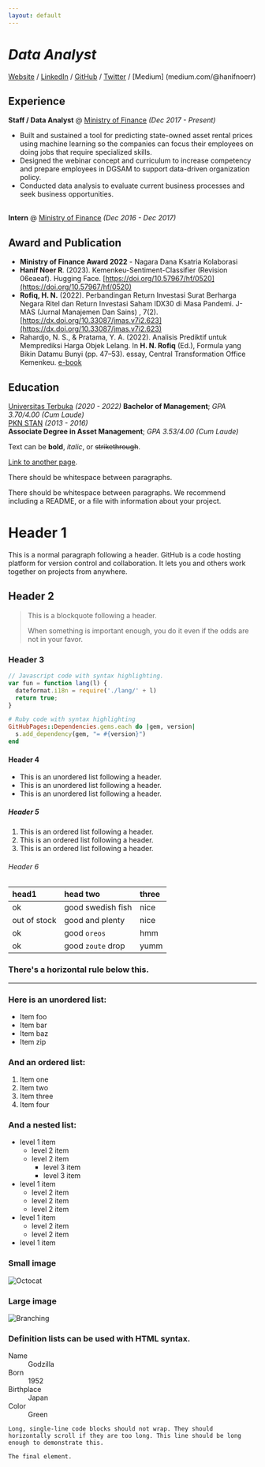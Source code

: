 ```yaml
---
layout: default
---
```



# _**Data Analyst**_

[Website](https://hanfela.com/) / [LinkedIn](https://www.linkedin.com/in/hanifnoerr/) / [GitHub](https://github.com/hanifnoerr/) / [Twitter](https://twitter.com/hanifnoerr/) / [Medium] (medium.com/@hanifnoerr)

## Experience

**Staff / Data Analyst** @ [Ministry of Finance](https://kemenkeu.go.id/) _(Dec 2017 - Present)_ <br>
- Built and sustained a tool for predicting state-owned asset rental prices using machine learning so the companies can focus their employees on doing jobs that require specialized skills.
- Designed the webinar concept and curriculum to increase competency and prepare employees in DGSAM to support data-driven organization policy.
- Conducted data analysis to evaluate current business processes and seek business opportunities.
<br><br>

**Intern** @ [Ministry of Finance](https://kemenkeu.go.id/) _(Dec 2016 - Dec 2017)_ <br>

## Award and Publication

- **Ministry of Finance Award 2022** - Nagara Dana Ksatria Kolaborasi
- **Hanif Noer R**. (2023). Kemenkeu-Sentiment-Classifier (Revision 06eaeaf). Hugging Face.
[https://doi.org/10.57967/hf/0520](https://doi.org/10.57967/hf/0520)
- **Rofiq, H. N.** (2022). Perbandingan Return Investasi Surat Berharga Negara Ritel dan Return Investasi Saham IDX30 di Masa Pandemi. J-MAS (Jurnal Manajemen Dan Sains) , 7(2). [https://dx.doi.org/10.33087/jmas.v7i2.623](https://dx.doi.org/10.33087/jmas.v7i2.623)
- Rahardjo, N. S., & Pratama, Y. A. (2022). Analisis Prediktif untuk Memprediksi Harga Objek Lelang. In **H. N. Rofiq** (Ed.), Formula yang Bikin Datamu Bunyi (pp. 47–53). essay, Central Transformation Office Kemenkeu. [e-book]()

## Education

[Universitas Terbuka](https://www.ut.ac.id/) _(2020 - 2022)_
**Bachelor of Management**; _GPA 3.70/4.00 (Cum Laude)_<br>
[PKN STAN](https://pknstan.ac.id/) _(2013 - 2016)_ <br>
**Associate Degree in Asset Management**; _GPA 3.53/4.00 (Cum Laude)_







Text can be **bold**, _italic_, or ~~strikethrough~~.

[Link to another page](./another-page.html).

There should be whitespace between paragraphs.

There should be whitespace between paragraphs. We recommend including a README, or a file with information about your project.

# Header 1

This is a normal paragraph following a header. GitHub is a code hosting platform for version control and collaboration. It lets you and others work together on projects from anywhere.

## Header 2

> This is a blockquote following a header.
>
> When something is important enough, you do it even if the odds are not in your favor.

### Header 3

```js
// Javascript code with syntax highlighting.
var fun = function lang(l) {
  dateformat.i18n = require('./lang/' + l)
  return true;
}
```

```ruby
# Ruby code with syntax highlighting
GitHubPages::Dependencies.gems.each do |gem, version|
  s.add_dependency(gem, "= #{version}")
end
```

#### Header 4

*   This is an unordered list following a header.
*   This is an unordered list following a header.
*   This is an unordered list following a header.

##### Header 5

1.  This is an ordered list following a header.
2.  This is an ordered list following a header.
3.  This is an ordered list following a header.

###### Header 6

| head1        | head two          | three |
|:-------------|:------------------|:------|
| ok           | good swedish fish | nice  |
| out of stock | good and plenty   | nice  |
| ok           | good `oreos`      | hmm   |
| ok           | good `zoute` drop | yumm  |

### There's a horizontal rule below this.

* * *

### Here is an unordered list:

*   Item foo
*   Item bar
*   Item baz
*   Item zip

### And an ordered list:

1.  Item one
1.  Item two
1.  Item three
1.  Item four

### And a nested list:

- level 1 item
  - level 2 item
  - level 2 item
    - level 3 item
    - level 3 item
- level 1 item
  - level 2 item
  - level 2 item
  - level 2 item
- level 1 item
  - level 2 item
  - level 2 item
- level 1 item

### Small image

![Octocat](https://github.githubassets.com/images/icons/emoji/octocat.png)

### Large image

![Branching](https://guides.github.com/activities/hello-world/branching.png)


### Definition lists can be used with HTML syntax.

<dl>
<dt>Name</dt>
<dd>Godzilla</dd>
<dt>Born</dt>
<dd>1952</dd>
<dt>Birthplace</dt>
<dd>Japan</dd>
<dt>Color</dt>
<dd>Green</dd>
</dl>

```
Long, single-line code blocks should not wrap. They should horizontally scroll if they are too long. This line should be long enough to demonstrate this.
```

```
The final element.
```

